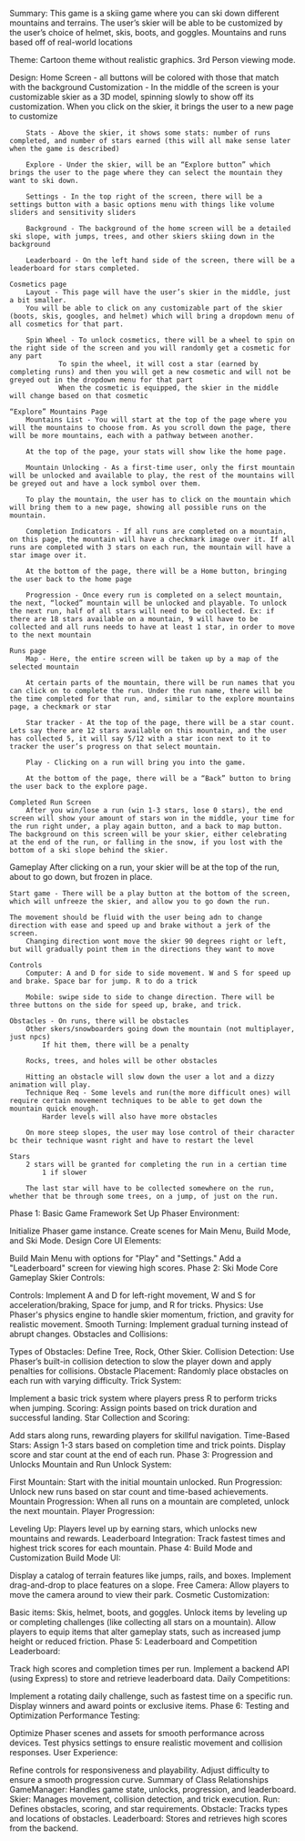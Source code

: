 Summary: This game is a skiing game where you can ski down different mountains and terrains. The user’s skier will be able to be customized by the user’s choice of helmet, skis, boots, and goggles. Mountains and runs based off of real-world locations

Theme: Cartoon theme without realistic graphics. 3rd Person viewing mode.


Design:
    Home Screen - all buttons will be colored with those that match with the background
        Customization - In the middle of the screen is your customizable skier as a 3D model, spinning slowly to show off its customization.
            When you click on the skier, it brings the user to a new page to customize

        Stats - Above the skier, it shows some stats: number of runs completed, and number of stars earned (this will all make sense later when the game is described)

        Explore - Under the skier, will be an “Explore button” which brings the user to the page where they can select the mountain they want to ski down.

        Settings - In the top right of the screen, there will be a settings button with a basic options menu with things like volume sliders and sensitivity sliders

        Background - The background of the home screen will be a detailed ski slope, with jumps, trees, and other skiers skiing down in the background

        Leaderboard - On the left hand side of the screen, there will be a leaderboard for stars completed.

    Cosmetics page
        Layout - This page will have the user’s skier in the middle, just a bit smaller.
        You will be able to click on any customizable part of the skier (boots, skis, googles, and helmet) which will bring a dropdown menu of all cosmetics for that part.

        Spin Wheel - To unlock cosmetics, there will be a wheel to spin on the right side of the screen and you will randomly get a cosmetic for any part
                To spin the wheel, it will cost a star (earned by completing runs) and then you will get a new cosmetic and will not be greyed out in the dropdown menu for that part
                When the cosmetic is equipped, the skier in the middle will change based on that cosmetic 

    “Explore” Mountains Page
        Mountains List - You will start at the top of the page where you will the mountains to choose from. As you scroll down the page, there will be more mountains, each with a pathway between another. 

        At the top of the page, your stats will show like the home page.

        Mountain Unlocking - As a first-time user, only the first mountain will be unlocked and available to play, the rest of the mountains will be greyed out and have a lock symbol over them.

        To play the mountain, the user has to click on the mountain which will bring them to a new page, showing all possible runs on the mountain.

        Completion Indicators - If all runs are completed on a mountain, on this page, the mountain will have a checkmark image over it. If all runs are completed with 3 stars on each run, the mountain will have a star image over it.

        At the bottom of the page, there will be a Home button, bringing the user back to the home page

        Progression - Once every run is completed on a select mountain, the next, “locked” mountain will be unlocked and playable. To unlock the next run, half of all stars will need to be collected. Ex: if there are 18 stars available on a mountain, 9 will have to be collected and all runs needs to have at least 1 star, in order to move to the next mountain

    Runs page
        Map - Here, the entire screen will be taken up by a map of the selected mountain

        At certain parts of the mountain, there will be run names that you can click on to complete the run. Under the run name, there will be the time completed for that run, and, similar to the explore mountains page, a checkmark or star

        Star tracker - At the top of the page, there will be a star count. Lets say there are 12 stars available on this mountain, and the user has collected 5, it will say 5/12 with a star icon next to it to tracker the user’s progress on that select mountain.

        Play - Clicking on a run will bring you into the game.

        At the bottom of the page, there will be a “Back” button to bring the user back to the explore page.

    Completed Run Screen
        After you win/lose a run (win 1-3 stars, lose 0 stars), the end screen will show your amount of stars won in the middle, your time for the run right under, a play again button, and a back to map button. The background on this screen will be your skier, either celebrating at the end of the run, or falling in the snow, if you lost with the bottom of a ski slope behind the skier.

Gameplay
    After clicking on a run, your skier will be at the top of the run, about to go down, but frozen in place.

    Start game - There will be a play button at the bottom of the screen, which will unfreeze the skier, and allow you to go down the run.

    The movement should be fluid with the user being adn to change direction with ease and speed up and brake without a jerk of the screen.
        Changing direction wont move the skier 90 degrees right or left, but will gradually point them in the directions they want to move

    Controls
        Computer: A and D for side to side movement. W and S for speed up and brake. Space bar for jump. R to do a trick

        Mobile: swipe side to side to change direction. There will be three buttons on the side for speed up, brake, and trick.
    
    Obstacles - On runs, there will be obstacles
        Other skers/snowboarders going down the mountain (not multiplayer, just npcs)
            If hit them, there will be a penalty

        Rocks, trees, and holes will be other obstacles

        Hitting an obstacle will slow down the user a lot and a dizzy animation will play.
        Technique Req - Some levels and run(the more difficult ones) will require certain movement techniques to be able to get down the mountain quick enough.
            Harder levels will also have more obstacles

        On more steep slopes, the user may lose control of their character bc their technique wasnt right and have to restart the level

    Stars
        2 stars will be granted for completing the run in a certian time
            1 if slower
            
        The last star will have to be collected somewhere on the run, whether that be through some trees, on a jump, of just on the run.

Phase 1: Basic Game Framework
Set Up Phaser Environment:

Initialize Phaser game instance.
Create scenes for Main Menu, Build Mode, and Ski Mode.
Design Core UI Elements:

Build Main Menu with options for "Play" and "Settings."
Add a "Leaderboard" screen for viewing high scores.
Phase 2: Ski Mode Core Gameplay
Skier Controls:

Controls: Implement A and D for left-right movement, W and S for acceleration/braking, Space for jump, and R for tricks.
Physics: Use Phaser's physics engine to handle skier momentum, friction, and gravity for realistic movement.
Smooth Turning: Implement gradual turning instead of abrupt changes.
Obstacles and Collisions:

Types of Obstacles: Define Tree, Rock, Other Skier.
Collision Detection: Use Phaser’s built-in collision detection to slow the player down and apply penalties for collisions.
Obstacle Placement: Randomly place obstacles on each run with varying difficulty.
Trick System:

Implement a basic trick system where players press R to perform tricks when jumping.
Scoring: Assign points based on trick duration and successful landing.
Star Collection and Scoring:

Add stars along runs, rewarding players for skillful navigation.
Time-Based Stars: Assign 1-3 stars based on completion time and trick points.
Display score and star count at the end of each run.
Phase 3: Progression and Unlocks
Mountain and Run Unlock System:

First Mountain: Start with the initial mountain unlocked.
Run Progression: Unlock new runs based on star count and time-based achievements.
Mountain Progression: When all runs on a mountain are completed, unlock the next mountain.
Player Progression:

Leveling Up: Players level up by earning stars, which unlocks new mountains and rewards.
Leaderboard Integration: Track fastest times and highest trick scores for each mountain.
Phase 4: Build Mode and Customization
Build Mode UI:

Display a catalog of terrain features like jumps, rails, and boxes.
Implement drag-and-drop to place features on a slope.
Free Camera: Allow players to move the camera around to view their park.
Cosmetic Customization:

Basic items: Skis, helmet, boots, and goggles.
Unlock items by leveling up or completing challenges (like collecting all stars on a mountain).
Allow players to equip items that alter gameplay stats, such as increased jump height or reduced friction.
Phase 5: Leaderboard and Competition
Leaderboard:

Track high scores and completion times per run.
Implement a backend API (using Express) to store and retrieve leaderboard data.
Daily Competitions:

Implement a rotating daily challenge, such as fastest time on a specific run.
Display winners and award points or exclusive items.
Phase 6: Testing and Optimization
Performance Testing:

Optimize Phaser scenes and assets for smooth performance across devices.
Test physics settings to ensure realistic movement and collision responses.
User Experience:

Refine controls for responsiveness and playability.
Adjust difficulty to ensure a smooth progression curve.
Summary of Class Relationships
GameManager:
Handles game state, unlocks, progression, and leaderboard.
Skier:
Manages movement, collision detection, and trick execution.
Run:
Defines obstacles, scoring, and star requirements.
Obstacle:
Tracks types and locations of obstacles.
Leaderboard:
Stores and retrieves high scores from the backend.





